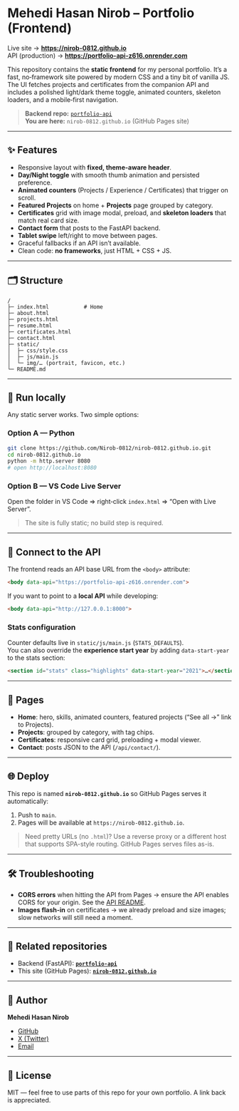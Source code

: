 
# Mehedi Hasan Nirob – Portfolio (Frontend)

Live site → **https://nirob-0812.github.io**  
API (production) → **https://portfolio-api-z616.onrender.com**

This repository contains the **static frontend** for my personal portfolio. It’s a fast, no‑framework site powered by modern CSS and a tiny bit of vanilla JS. The UI fetches projects and certificates from the companion API and includes a polished light/dark theme toggle, animated counters, skeleton loaders, and a mobile‑first navigation.

> **Backend repo:** [`portfolio-api`](https://github.com/Nirob-0812/portfolio-api)  
> **You are here:** `nirob-0812.github.io` (GitHub Pages site)

---

## ✨ Features

- Responsive layout with **fixed, theme-aware header**.
- **Day/Night toggle** with smooth thumb animation and persisted preference.
- **Animated counters** (Projects / Experience / Certificates) that trigger on scroll.
- **Featured Projects** on home + **Projects** page grouped by category.
- **Certificates** grid with image modal, preload, and **skeleton loaders** that match real card size.
- **Contact form** that posts to the FastAPI backend.
- **Tablet swipe** left/right to move between pages.
- Graceful fallbacks if an API isn’t available.
- Clean code: **no frameworks**, just HTML + CSS + JS.

---

## 🗂 Structure

```
/
├─ index.html           # Home
├─ about.html
├─ projects.html
├─ resume.html
├─ certificates.html
├─ contact.html
├─ static/
│  ├─ css/style.css
│  ├─ js/main.js
│  └─ img/… (portrait, favicon, etc.)
└─ README.md
```

---

## 🚀 Run locally

Any static server works. Two simple options:

### Option A — Python
```bash
git clone https://github.com/Nirob-0812/nirob-0812.github.io.git
cd nirob-0812.github.io
python -m http.server 8080
# open http://localhost:8080
```

### Option B — VS Code Live Server
Open the folder in VS Code ⇒ right‑click `index.html` ⇒ “Open with Live Server”.

> The site is fully static; no build step is required.

---

## 🔌 Connect to the API

The frontend reads an API base URL from the `<body>` attribute:
```html
<body data-api="https://portfolio-api-z616.onrender.com">
```
If you want to point to a **local API** while developing:

```html
<body data-api="http://127.0.0.1:8000">
```

### Stats configuration
Counter defaults live in `static/js/main.js` (`STATS_DEFAULTS`).  
You can also override the **experience start year** by adding `data-start-year` to the stats section:
```html
<section id="stats" class="highlights" data-start-year="2021">…</section>
```

---

## 🧩 Pages

- **Home**: hero, skills, animated counters, featured projects (“See all →” link to Projects).
- **Projects**: grouped by category, with tag chips.
- **Certificates**: responsive card grid, preloading + modal viewer.
- **Contact**: posts JSON to the API (`/api/contact/`).

---

## 🌐 Deploy

This repo is named **`nirob-0812.github.io`** so GitHub Pages serves it automatically:
1. Push to `main`.
2. Pages will be available at `https://nirob-0812.github.io`.

> Need pretty URLs (no `.html`)? Use a reverse proxy or a different host that supports SPA-style routing. GitHub Pages serves files as-is.

---

## 🛠 Troubleshooting

- **CORS errors** when hitting the API from Pages → ensure the API enables CORS for your origin. See the [API README](https://github.com/Nirob-0812/portfolio-api#enable-cors).
- **Images flash-in** on certificates → we already preload and size images; slow networks will still need a moment.

---

## 🔗 Related repositories

- Backend (FastAPI): **[`portfolio-api`](https://github.com/Nirob-0812/portfolio-api)**
- This site (GitHub Pages): **[`nirob-0812.github.io`](https://github.com/Nirob-0812/nirob-0812.github.io)**

---

## 👤 Author

**Mehedi Hasan Nirob**  

- [GitHub](https://github.com/Nirob-0812)  
- [X (Twitter)](https://x.com/mhnirob0812)  
- [Email](mailto:mehedihasannirobcsediu@gmail.com)  

---

## 📝 License

MIT — feel free to use parts of this repo for your own portfolio. A link back is appreciated.
